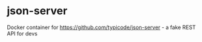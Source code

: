 # json-server
Docker container for https://github.com/typicode/json-server - a fake REST API for devs
